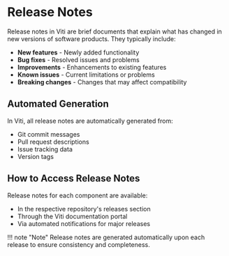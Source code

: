 # Release Notes

Release notes in Viti are brief documents that explain what has changed in new versions of software products. They typically include:

- **New features** - Newly added functionality
- **Bug fixes** - Resolved issues and problems
- **Improvements** - Enhancements to existing features
- **Known issues** - Current limitations or problems
- **Breaking changes** - Changes that may affect compatibility

## Automated Generation

In Viti, all release notes are automatically generated from:

- Git commit messages
- Pull request descriptions
- Issue tracking data
- Version tags

## How to Access Release Notes

Release notes for each component are available:

- In the respective repository's releases section
- Through the Viti documentation portal
- Via automated notifications for major releases

!!! note "Note"
    Release notes are generated automatically upon each release to ensure consistency and completeness.